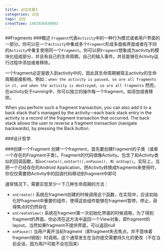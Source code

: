 ```yaml
---
title: 占位文章3
categories: 占位
tags: 占位
creatTime: 1483936830003
---
```


##Fragments
###概述
`Fragment`代表`Activity`中的一种行为模式或者用户界面的一部分。你可以在一个`Activity`中集成多个`Fragment`形成多面板界面或者在不同的`Activity`中重复使用同一个`Fragment`。你可以把`Fragment`想象成为activity的模块化组成部分，并且有自己的生命周期，自己的输入事件。并且能够在Activity运行过程中添加或者移除。

一个fragment必定是嵌入到activity中的，因此其生命周期被宿主activity的生命周期直接影响。例如：`when the activity is paused, so are all fragments in it, and when the activity is destroyed, so are all fragments` 然而，在activity处于running中，你可以独立的操作每一个fragment，如添加或者移除。

When you perform such a fragment transaction, you can also add it to a back stack that's managed by the activity—each back stack entry in the activity is a record of the fragment transaction that occurred. The back stack allows the user to reverse a fragment transaction (navigate backwards), by pressing the Back button.

###设计哲学

###创建一个Fragment
创建一个fragment，首先要创建Fragment的子类（或者一个存在的Fragment子类）。Fragment的代码很像Activity。包含了和Activity类似的回调函数，如`onCreate(),onStart(),onPause(), 和 onStop()`。实际上，当把一个已经存在的Android Application，把Activity转换成fragments来使用时，你仅仅需要把Activity中的回调代码移动到fragment中即可

通常情况下，需要实现至少一下几种生命周期的方法：
*	`onCreate()`
系统在fragment创建的时候调用这个函数，在实现中，应该初始化好fragment中重要的组件，使得这些组件能够在fragment暂停，停止，获得焦点时仍然存在
*	`onCreateView()`
系统在fragment第一次初始化界面的时候调用，为了得到fragment的界面，你必须在这方法中返回一个View对象，即fragment的layout。当然如果fragment不提供界面，可以返回null
*	`onPause()`
当用户离开当前fragment（即fragment失去焦点，并不意味着fragment销毁）时调用。这个通常发生在当你提交需要持久化的更改（不在当前会话，因为用户可能不会在回来）